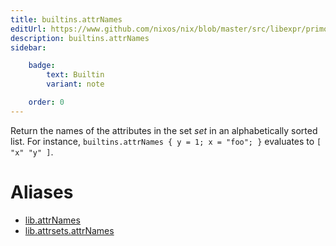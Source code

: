 ```yaml
---
title: builtins.attrNames
editUrl: https://www.github.com/nixos/nix/blob/master/src/libexpr/primops.cc
description: builtins.attrNames
sidebar:

    badge:
        text: Builtin
        variant: note

    order: 0
---
```


Return the names of the attributes in the set *set* in an
alphabetically sorted list. For instance, `builtins.attrNames { y
= 1; x = "foo"; }` evaluates to `[ "x" "y" ]`.


# Aliases

- [lib.attrNames](/nix-doc-comments/reference/lib/lib-attrNames)
- [lib.attrsets.attrNames](/nix-doc-comments/reference/lib/attrsets/lib-attrsets-attrNames)


